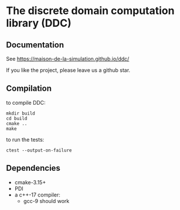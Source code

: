 # The discrete domain computation library (DDC)

## Documentation

See https://maison-de-la-simulation.github.io/ddc/

If you like the project, please leave us a github star.

## Compilation

to compile DDC:

```
mkdir build
cd build
cmake ..
make
```

to run the tests:
```
ctest --output-on-failure
```

## Dependencies

* cmake-3.15+
* PDI
* a c++-17 compiler:
  * gcc-9 should work

